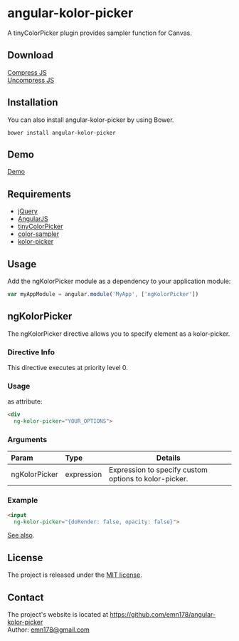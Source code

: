 # angular-kolor-picker
A tinyColorPicker plugin provides sampler function for Canvas.

## Download
[Compress JS](https://raw.github.com/emn178/angular-kolor-picker/master/build/angular-kolor-picker.min.js)  
[Uncompress JS](https://raw.github.com/emn178/angular-kolor-picker/master/src/angular-kolor-picker.js)

## Installation
You can also install angular-kolor-picker by using Bower.
```
bower install angular-kolor-picker
```

## Demo
[Demo](http://emn178.github.io/angular-kolor-picker/samples/demo/)

## Requirements
* [jQuery](http://jquery.com/)  
* [AngularJS](https://angularjs.org/)  
* [tinyColorPicker](https://github.com/PitPik/tinyColorPicker)  
* [color-sampler](https://github.com/emn178/color-sampler)  
* [kolor-picker](https://github.com/emn178/kolor-picker)  

## Usage
Add the ngKolorPicker module as a dependency to your application module:
```JavaScript
var myAppModule = angular.module('MyApp', ['ngKolorPicker'])
```

## ngKolorPicker
The ngKolorPicker directive allows you to specify element as a kolor-picker.

### Directive Info
This directive executes at priority level 0.

### Usage
as attribute:
```HTML
<div
  ng-kolor-picker="YOUR_OPTIONS">
```
### Arguments
| Param | Type | Details |
|:-----|:-------|-------|
|ngKolorPicker   |expression     |Expression to specify custom options to kolor-picker.    |

### Example
```HTML
<input
  ng-kolor-picker="{doRender: false, opacity: false}">
```
[See also](https://github.com/PitPik/tinyColorPicker#jqcolorpickerjs).

## License
The project is released under the [MIT license](http://www.opensource.org/licenses/MIT).

## Contact
The project's website is located at https://github.com/emn178/angular-kolor-picker  
Author: emn178@gmail.com
